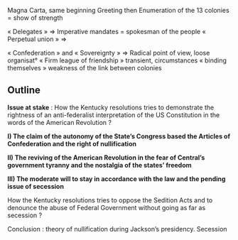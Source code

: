 Magna Carta, same beginning 
Greeting then Enumeration of the 13 colonies 
= show of strength

« Delegates » ⇒ Imperative mandates = spokesman of the people 
« Perpetual union » ⇒ 

« Confederation » and « Sovereignty » ⇒ Radical point of view, loose organisat° 
« Firm league of friendship » transient, circumstances 
« binding themselves » weakness of the link between colonies

## Outline 

**Issue at stake** : How the Kentucky resolutions tries to demonstrate the rightness of an anti-federalist interpretation of the US Constitution in the words of the American Revolution ?

**I) The claim of the autonomy of the State’s Congress based the Articles of Confederation and the right of  nullification**

**II) The reviving of the American Revolution in the fear of Central’s government tyranny and the nostalgia of the states’ freedom**

**III) The moderate will to stay in accordance with the law and the pending issue of secession**

How the Kentucky resolutions tries to oppose the Sedition Acts and to denounce the abuse of Federal Government without going as far as secession ? 


Conclusion : theory of nullification during Jackson’s presidency. Secession 